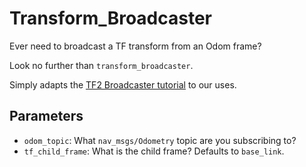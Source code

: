 # Transform_Broadcaster

Ever need to broadcast a TF transform from an Odom frame?

Look no further than `transform_broadcaster`.

Simply adapts the [TF2 Broadcaster tutorial](http://wiki.ros.org/tf2/Tutorials/Writing%20a%20tf2%20broadcaster%20%28Python%29) to our uses.

## Parameters
- `odom_topic`: What `nav_msgs/Odometry` topic are you subscribing to?
- `tf_child_frame`: What is the child frame? Defaults to `base_link`.